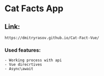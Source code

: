 # Cat Facts App

## Link:
```
https://dmitryrasov.github.io/Cat-Fact-Vue/
```

### Used features:
```
- Working process with api
- Vue direcrtives
- Async\await
```
